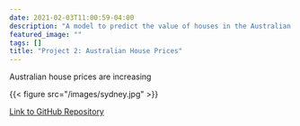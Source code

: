 ```yaml
---
date: 2021-02-03T11:00:59-04:00
description: "A model to predict the value of houses in the Australian market"
featured_image: ""
tags: []
title: "Project 2: Australian House Prices"
---
```


Australian house prices are increasing

{{< figure src="/images/sydney.jpg" >}}

[Link to GitHub Repository](https://github.com/users/lucaskomel/projects/1)
